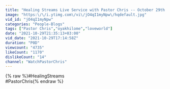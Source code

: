 ```yaml
---
title: "Healing Streams Live Service with Pastor Chris -- October 29th 2021"
image: "https:\/\/i.ytimg.com\/vi\/jO4qI1myNpw\/hqdefault.jpg"
vid_id: "jO4qI1myNpw"
categories: "People-Blogs"
tags: ["Pastor Chris","oyakhilome","loveworld"]
date: "2021-10-29T21:35:13+03:00"
vid_date: "2021-10-29T17:14:58Z"
duration: "P0D"
viewcount: "4735"
likeCount: "1170"
dislikeCount: "14"
channel: "WatchPastorChris"
---
```

{% raw %}#HealingStreams<br />#PastorChris{% endraw %}
